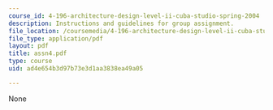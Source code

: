 ```yaml
---
course_id: 4-196-architecture-design-level-ii-cuba-studio-spring-2004
description: Instructions and guidelines for group assignment.
file_location: /coursemedia/4-196-architecture-design-level-ii-cuba-studio-spring-2004/ad4e654b3d97b73e3d1aa3838ea49a05_assn4.pdf
file_type: application/pdf
layout: pdf
title: assn4.pdf
type: course
uid: ad4e654b3d97b73e3d1aa3838ea49a05

---
```

None